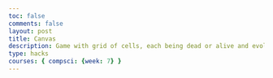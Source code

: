 ```yaml
---
toc: false
comments: false
layout: post
title: Canvas
description: Game with grid of cells, each being dead or alive and evolving over generations of "people"
type: hacks
courses: { compsci: {week: 7} }
---
```

<script>
function setup() {
    createCanvas(640, 360);
}

function draw() {
    fill(255, 0, 0);
    rect(100, 200, 75, 150);
    stroke(255, 0, 0);
}
</script>